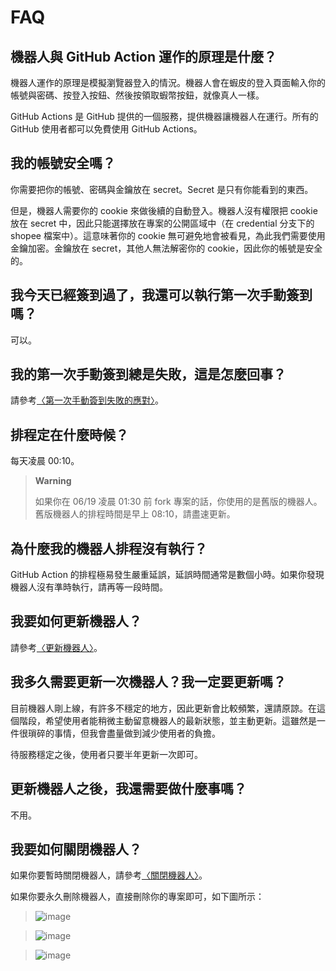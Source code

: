 # FAQ

## 機器人與 GitHub Action 運作的原理是什麼？

機器人運作的原理是模擬瀏覽器登入的情況。機器人會在蝦皮的登入頁面輸入你的帳號與密碼、按登入按鈕、然後按領取蝦幣按鈕，就像真人一樣。

GitHub Actions 是 GitHub 提供的一個服務，提供機器讓機器人在運行。所有的 GitHub 使用者都可以免費使用 GitHub Actions。

## 我的帳號安全嗎？

你需要把你的帳號、密碼與金鑰放在 secret。Secret 是只有你能看到的東西。

但是，機器人需要你的 cookie 來做後續的自動登入。機器人沒有權限把 cookie 放在 secret 中，因此只能選擇放在專案的公開區域中（在 credential 分支下的 shopee 檔案中）。這意味著你的 cookie 無可避免地會被看見，為此我們需要使用金鑰加密。金鑰放在 secret，其他人無法解密你的 cookie，因此你的帳號是安全的。

## 我今天已經簽到過了，我還可以執行第一次手動簽到嗎？

可以。

## 我的第一次手動簽到總是失敗，這是怎麼回事？

請參考[〈第一次手動簽到失敗的應對〉](shopee-issues.md#第一次手動簽到失敗的應對)。

## 排程定在什麼時候？

每天凌晨 00:10。

> **Warning**
>
> 如果你在 06/19 凌晨 01:30 前 fork 專案的話，你使用的是舊版的機器人。舊版機器人的排程時間是早上 08:10，請盡速更新。

## 為什麼我的機器人排程沒有執行？

GitHub Action 的排程極易發生嚴重延誤，延誤時間通常是數個小時。如果你發現機器人沒有準時執行，請再等一段時間。

## 我要如何更新機器人？

請參考[〈更新機器人〉](https://github.com/wdzeng/bot-automation#%E6%9B%B4%E6%96%B0)。

## 我多久需要更新一次機器人？我一定要更新嗎？

目前機器人剛上線，有許多不穩定的地方，因此更新會比較頻繁，還請原諒。在這個階段，希望使用者能稍微主動留意機器人的最新狀態，並主動更新。這雖然是一件很瑣碎的事情，但我會盡量做到減少使用者的負擔。

待服務穩定之後，使用者只要半年更新一次即可。

## 更新機器人之後，我還需要做什麼事嗎？

不用。

## 我要如何關閉機器人？

如果你要暫時關閉機器人，請參考[〈關閉機器人〉](../#關閉機器人)。

如果你要永久刪除機器人，直接刪除你的專案即可，如下圖所示：

> ![image](https://user-images.githubusercontent.com/39057640/174967321-0254ca0e-19bf-4100-bbe5-02cbc104c6dd.png)

> ![image](https://user-images.githubusercontent.com/39057640/174967495-a25e9fcf-1ba6-4673-9758-df447056738e.png)

> ![image](https://user-images.githubusercontent.com/39057640/174967957-a29a9092-0a2b-4ce3-bf10-4e65a233ff98.png)
